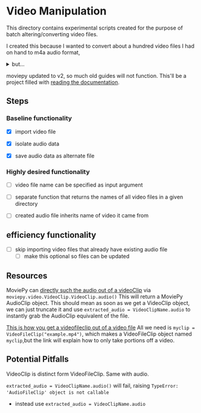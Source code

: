 # Video Manipulation

This directory contains experimental scripts created for the purpose of batch altering/converting video files.

I created this because I wanted to convert about a hundred video files I had on hand to m4a audio format, <details>
<summary>but...</summary>


![why1a](../../img/vid_manip/monthly%20sub.PNG)

![why1b](../../img/vid_manip/one%20day%20trial.PNG)

![Fine, I'll do it myself](../../img/thanos_fine_ill_do_it_myself.png)
</details>

moviepy updated to v2, so much old guides will not function. This'll be a project filled with [reading the documentation](https://zulko.github.io/moviepy/reference/reference/moviepy.audio.AudioClip.AudioClip.html#moviepy.audio.AudioClip.AudioClip.write_audiofile).

## Steps

### Baseline functionality

 - [x] import video file

 - [x] isolate audio data

 - [x] save audio data as alternate file

### Highly desired functionality

 - [ ] video file name can be specified as input argument

 - [ ] separate function that returns the names of all video files in a given directory

 - [ ] created audio file inherits name of video it came from

## efficiency functionality

 - [ ] skip importing video files that already have existing audio file
   - [ ] make this optional so files can be updated

## Resources

MoviePy can [directly such the audio out of a videoClip](https://zulko.github.io/moviepy/reference/reference/moviepy.video.VideoClip.VideoClip.html#moviepy.video.VideoClip.VideoClip.audio) via `moviepy.video.VideoClip.VideoClip.audio()` This will return a MoviePy AudioClip object. This should mean as soon as we get a VideoClip object, we can just truncate it and use `extracted_audio = VideoClipName.audio` to instantly grab the AudioClip equivalent of the file.

[This is how you get a videofileclip out of a video file](https://zulko.github.io/moviepy/user_guide/loading.html#videofileclip) All we need is `myclip = VideoFileClip("example.mp4")`, which makes a VideoFileClip object named `myclip`,but the link will explain how to only take portions off a video.

## Potential Pitfalls

VideoClip is distinct form VideoFileClip. Same with audio.

`extracted_audio = VideoClipName.audio()` will fail, raising `TypeError: 'AudioFileClip' object is not callable`

* instead use `extracted_audio = VideoClipName.audio`
